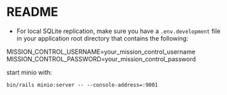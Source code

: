 # README

* For local SQLite replication, make sure you have a `.env.development` file in your application root directory that contains the following:

MISSION_CONTROL_USERNAME=your_mission_control_username
MISSION_CONTROL_PASSWORD=your_mission_control_password

start minio with:

```
bin/rails minio:server -- --console-address=:9001
```

